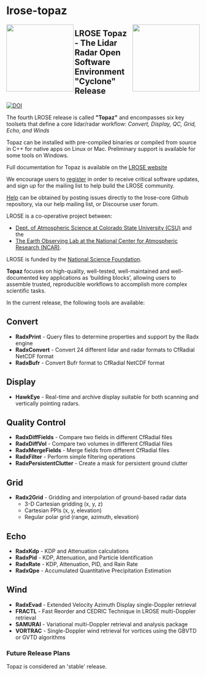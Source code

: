 # lrose-topaz

<img align="left" width="175" height="175" src="./docs/images/LROSE_logo_small.png">
<img align="right" width="175" height="175" src="./docs/images/CYCLONE.jpeg">

## **LROSE Topaz** - The Lidar Radar Open Software Environment "Cyclone" Release

[![DOI](https://zenodo.org/badge/339518592.svg)](https://zenodo.org/badge/latestdoi/339518592)

The fourth LROSE release is called **"Topaz"** and encompasses six key toolsets that define a core lidar/radar workflow: *Convert, Display, QC, Grid, Echo, and Winds*

Topaz can be installed with pre-compiled binaries or compiled from source in C++ for native apps on Linux or Mac. Preliminary support is available for some tools on Windows.

Full documentation for Topaz is available on the [LROSE website](https://wiki.lrose.net)

We encourage users to [register](https://lrose.net/software.html) in order to receive critical software updates, and sign up for the mailing list to help build the LROSE community.

[Help](https://lrose.net/help.html) can be obtained by posting issues directly to the lrose-core Github repository, via our help mailing list, or Discourse user forum.

LROSE is a co-operative project between:

  * [Dept. of Atmospheric Science at Colorado State University (CSU)](http://www.atmos.colostate.edu/) and the
  * [The Earth Observing Lab at the National Center for Atmospheric Research (NCAR)](https://www.eol.ucar.edu/content/lidar-radar-open-software-environment).

LROSE is funded by the [National Science Foundation](https://www.nsf.gov).

**Topaz** focuses on high-quality, well-tested, well-maintained and well-documented key applications as ‘building blocks’, allowing users to assemble trusted, reproducible workflows to accomplish more complex scientific tasks.

In the current release, the following tools are available:

## Convert
  * **RadxPrint** - Query files to determine properties and support by the Radx engine
  * **RadxConvert** - Convert 24 different lidar and radar formats to CfRadial NetCDF format
  * **RadxBufr** - Convert Bufr format to CfRadial NetCDF format

## Display
  * **HawkEye** - Real-time and archive display suitable for both scanning and vertically pointing radars.

## Quality Control

  * **RadxDiffFields** - Compare two fields in different CfRadial files
  * **RadxDiffVol** - Compare two volumes in different CfRadial files
  * **RadxMergeFields** - Merge fields from different CfRadial files
  * **RadxFilter** - Perform simple filtering operations
  * **RadxPersistentClutter** - Create a mask for persistent ground clutter

## Grid
  * **Radx2Grid** - Gridding and interpolation of ground-based radar data
    * 3-D Cartesian gridding (x, y, z)
    * Cartesian PPIs (x, y, elevation)
    * Regular polar grid (range, azimuth, elevation)

## Echo
  * **RadxKdp** - KDP and Attenuation calculations
  * **RadxPid** - KDP, Attenuation, and Particle Identification
  * **RadxRate** - KDP, Attenuation, PID, and Rain Rate
  * **RadxQpe** - Accumulated Quantitative Precipitation Estimation

## Wind
  * **RadxEvad** - Extended Velocity Azimuth Display single-Doppler retrieval
  * **FRACTL** - Fast Reorder and CEDRIC Technique in LROSE multi-Doppler retrieval
  * **SAMURAI** - Variational multi-Doppler retrieval and analysis package
  * **VORTRAC** - Single-Doppler wind retrieval for vortices using the GBVTD or GVTD algorithms

### Future Release Plans

Topaz is considered an 'stable' release.
